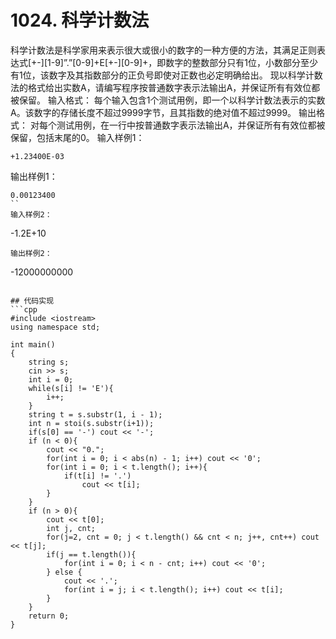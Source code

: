 # 1024. 科学计数法
科学计数法是科学家用来表示很大或很小的数字的一种方便的方法，其满足正则表达式[+-][1-9]”.”[0-9]+E[+-][0-9]+，即数字的整数部分只有1位，小数部分至少有1位，该数字及其指数部分的正负号即使对正数也必定明确给出。
现以科学计数法的格式给出实数A，请编写程序按普通数字表示法输出A，并保证所有有效位都被保留。
输入格式：
每个输入包含1个测试用例，即一个以科学计数法表示的实数A。该数字的存储长度不超过9999字节，且其指数的绝对值不超过9999。
输出格式：
对每个测试用例，在一行中按普通数字表示法输出A，并保证所有有效位都被保留，包括末尾的0。
输入样例1：
```
+1.23400E-03
```
输出样例1：
```
0.00123400
``
输入样例2：
```
-1.2E+10
```
输出样例2：
```
-12000000000
```

## 代码实现
```cpp
#include <iostream>
using namespace std;

int main()
{
    string s;
    cin >> s;
    int i = 0;
    while(s[i] != 'E'){
        i++;
    }
    string t = s.substr(1, i - 1);
    int n = stoi(s.substr(i+1));
    if(s[0] == '-') cout << '-';
    if (n < 0){
        cout << "0.";
        for(int i = 0; i < abs(n) - 1; i++) cout << '0';
        for(int i = 0; i < t.length(); i++){
            if(t[i] != '.')
                cout << t[i];
        }
    }
    if (n > 0){
        cout << t[0];
        int j, cnt;
        for(j=2, cnt = 0; j < t.length() && cnt < n; j++, cnt++) cout << t[j];
        if(j == t.length()){
            for(int i = 0; i < n - cnt; i++) cout << '0';
        } else {
            cout << '.';
            for(int i = j; i < t.length(); i++) cout << t[i];
        }
    }
    return 0;
}
```